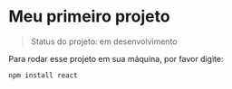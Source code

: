 <h1>Meu primeiro projeto</h1>

>Status do projeto: em desenvolvimento

Para rodar esse projeto em sua máquina, por favor digite:

```
npm install react
```
